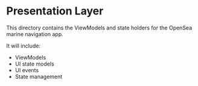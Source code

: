 # Presentation Layer

This directory contains the ViewModels and state holders for the OpenSea marine navigation app.

It will include:
- ViewModels
- UI state models
- UI events
- State management